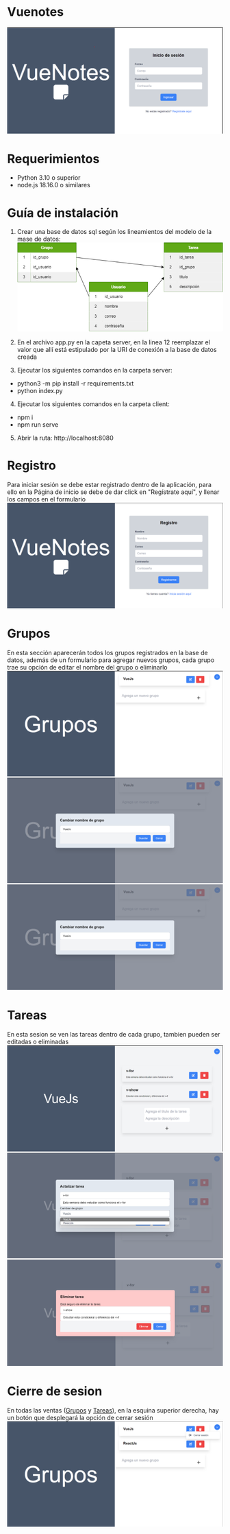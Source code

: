 # Vuenotes
![Pagiina de inicio de sesión](public/img/loguin.png)

# Requerimientos
* Python 3.10 o superior
* node.js 18.16.0 o similares

# Guía de instalación

1. Crear una base de datos sql según los lineamientos del modelo de la mase de datos:
![Modelo relacionaal de una base de datos](public/modelo_base_de_datos.png)

2. En el archivo app.py en la capeta server, en la linea 12 reemplazar el valor que allí está estipulado por la URI de conexión a la base de datos creada

3. Ejecutar los siguientes comandos en la carpeta server:
  * python3 -m pip install -r requirements.txt
  * python index.py

4. Ejecutar los siguientes comandos en la carpeta client:
  * npm i
  * npm run serve

5. Abrir la ruta: http://localhost:8080

# Registro
Para iniciar sesión se debe estar registrado dentro de la aplicación, para ello en la Página de inicio se debe de dar click en "Regístrate aquí", y llenar los campos en el formulario
![Formulario de registro](public/img/register.png)

# Grupos
En esta sección aparecerán todos los grupos registrados en la base de datos, además de un formulario para agregar nuevos grupos, cada grupo trae su opción de editar el nombre del grupo o eliminarlo
![Página pricipal de la seccion de grupos](public/img/grupos_main.png)
![Página de edición de grupos](public/img/grupos_edit.png)
![Página de eliminación de grupos](public/img/grupos_edit.png)

# Tareas
En esta sesion se ven las tareas dentro de cada grupo, tambien pueden ser editadas o eliminadas
![Página principal de la sección tareas](public/img/task_main.png)
![Página de edición de tareas](public/img/task_edit.png)
![Página de eliminación de tareas](public/img/task_delete.png)

# Cierre de sesion
En todas las ventas ([Grupos](#grupos) y [Tareas](#tareas)), en la esquina superior derecha, hay un botón que desplegará la opción de cerrar sesión
![Botón de cierre de sesión](public/img/logout_btn.png)
